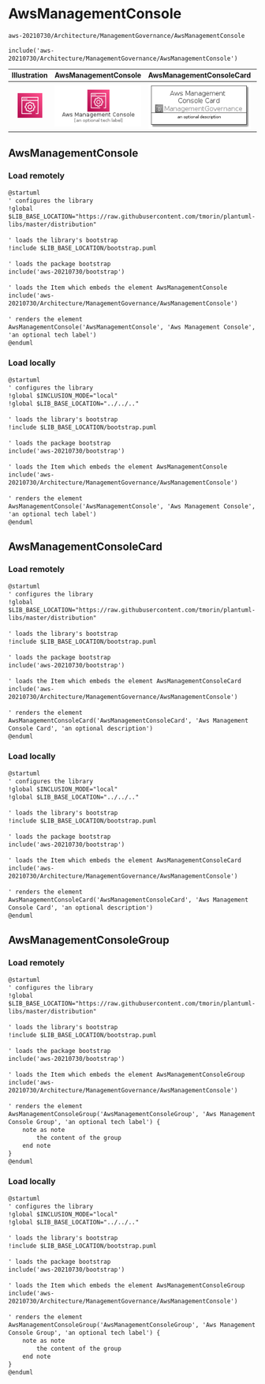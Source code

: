 # AwsManagementConsole


```text
aws-20210730/Architecture/ManagementGovernance/AwsManagementConsole
```

```text
include('aws-20210730/Architecture/ManagementGovernance/AwsManagementConsole')
```



| Illustration | AwsManagementConsole | AwsManagementConsoleCard | AwsManagementConsoleGroup |
| :---: | :---: | :---: | :---: |
| ![illustration for Illustration](../../../aws-20210730/Architecture/ManagementGovernance/AwsManagementConsole.png) | ![illustration for AwsManagementConsole](../../../aws-20210730/Architecture/ManagementGovernance/AwsManagementConsole.Local.png) | ![illustration for AwsManagementConsoleCard](../../../aws-20210730/Architecture/ManagementGovernance/AwsManagementConsoleCard.Local.png) | ![illustration for AwsManagementConsoleGroup](../../../aws-20210730/Architecture/ManagementGovernance/AwsManagementConsoleGroup.Local.png) |




## AwsManagementConsole

### Load remotely
```plantuml
@startuml
' configures the library
!global $LIB_BASE_LOCATION="https://raw.githubusercontent.com/tmorin/plantuml-libs/master/distribution"

' loads the library's bootstrap
!include $LIB_BASE_LOCATION/bootstrap.puml

' loads the package bootstrap
include('aws-20210730/bootstrap')

' loads the Item which embeds the element AwsManagementConsole
include('aws-20210730/Architecture/ManagementGovernance/AwsManagementConsole')

' renders the element
AwsManagementConsole('AwsManagementConsole', 'Aws Management Console', 'an optional tech label')
@enduml
```

### Load locally
```plantuml
@startuml
' configures the library
!global $INCLUSION_MODE="local"
!global $LIB_BASE_LOCATION="../../.."

' loads the library's bootstrap
!include $LIB_BASE_LOCATION/bootstrap.puml

' loads the package bootstrap
include('aws-20210730/bootstrap')

' loads the Item which embeds the element AwsManagementConsole
include('aws-20210730/Architecture/ManagementGovernance/AwsManagementConsole')

' renders the element
AwsManagementConsole('AwsManagementConsole', 'Aws Management Console', 'an optional tech label')
@enduml
```

## AwsManagementConsoleCard

### Load remotely
```plantuml
@startuml
' configures the library
!global $LIB_BASE_LOCATION="https://raw.githubusercontent.com/tmorin/plantuml-libs/master/distribution"

' loads the library's bootstrap
!include $LIB_BASE_LOCATION/bootstrap.puml

' loads the package bootstrap
include('aws-20210730/bootstrap')

' loads the Item which embeds the element AwsManagementConsoleCard
include('aws-20210730/Architecture/ManagementGovernance/AwsManagementConsole')

' renders the element
AwsManagementConsoleCard('AwsManagementConsoleCard', 'Aws Management Console Card', 'an optional description')
@enduml
```

### Load locally
```plantuml
@startuml
' configures the library
!global $INCLUSION_MODE="local"
!global $LIB_BASE_LOCATION="../../.."

' loads the library's bootstrap
!include $LIB_BASE_LOCATION/bootstrap.puml

' loads the package bootstrap
include('aws-20210730/bootstrap')

' loads the Item which embeds the element AwsManagementConsoleCard
include('aws-20210730/Architecture/ManagementGovernance/AwsManagementConsole')

' renders the element
AwsManagementConsoleCard('AwsManagementConsoleCard', 'Aws Management Console Card', 'an optional description')
@enduml
```

## AwsManagementConsoleGroup

### Load remotely
```plantuml
@startuml
' configures the library
!global $LIB_BASE_LOCATION="https://raw.githubusercontent.com/tmorin/plantuml-libs/master/distribution"

' loads the library's bootstrap
!include $LIB_BASE_LOCATION/bootstrap.puml

' loads the package bootstrap
include('aws-20210730/bootstrap')

' loads the Item which embeds the element AwsManagementConsoleGroup
include('aws-20210730/Architecture/ManagementGovernance/AwsManagementConsole')

' renders the element
AwsManagementConsoleGroup('AwsManagementConsoleGroup', 'Aws Management Console Group', 'an optional tech label') {
    note as note
        the content of the group
    end note
}
@enduml
```

### Load locally
```plantuml
@startuml
' configures the library
!global $INCLUSION_MODE="local"
!global $LIB_BASE_LOCATION="../../.."

' loads the library's bootstrap
!include $LIB_BASE_LOCATION/bootstrap.puml

' loads the package bootstrap
include('aws-20210730/bootstrap')

' loads the Item which embeds the element AwsManagementConsoleGroup
include('aws-20210730/Architecture/ManagementGovernance/AwsManagementConsole')

' renders the element
AwsManagementConsoleGroup('AwsManagementConsoleGroup', 'Aws Management Console Group', 'an optional tech label') {
    note as note
        the content of the group
    end note
}
@enduml
```


